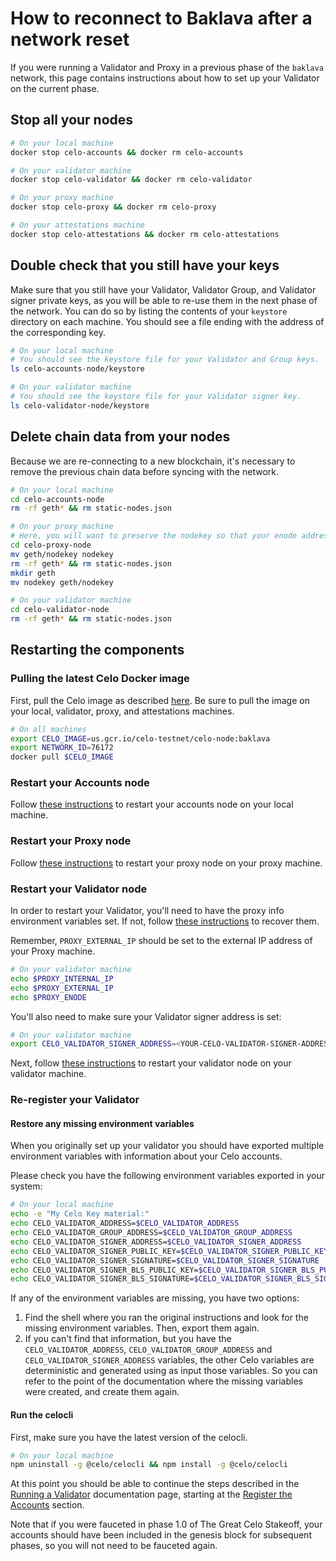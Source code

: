 # How to reconnect to Baklava after a network reset

If you were running a Validator and Proxy in a previous phase of the `baklava` network, this page contains instructions about how to set up your Validator on the current phase.

## Stop all your nodes

```bash
# On your local machine
docker stop celo-accounts && docker rm celo-accounts
```

```bash
# On your validator machine
docker stop celo-validator && docker rm celo-validator
```

```bash
# On your proxy machine
docker stop celo-proxy && docker rm celo-proxy
```

```bash
# On your attestations machine
docker stop celo-attestations && docker rm celo-attestations
```

## Double check that you still have your keys

Make sure that you still have your Validator, Validator Group, and Validator signer private keys, as you will be able to re-use them in the next phase of the network. You can do so by listing the contents of your `keystore` directory on each machine. You should see a file ending with the address of the corresponding key.

```bash
# On your local machine
# You should see the keystore file for your Validator and Group keys.
ls celo-accounts-node/keystore
```

```bash
# On your validator machine
# You should see the keystore file for your Validator signer key.
ls celo-validator-node/keystore
```

## Delete chain data from your nodes

Because we are re-connecting to a new blockchain, it's necessary to remove the previous chain data before syncing with the network.

```bash
# On your local machine
cd celo-accounts-node
rm -rf geth* && rm static-nodes.json
```

```bash
# On your proxy machine
# Here, you will want to preserve the nodekey so that your enode address doesn't change.
cd celo-proxy-node
mv geth/nodekey nodekey
rm -rf geth* && rm static-nodes.json
mkdir geth
mv nodekey geth/nodekey
```

```bash
# On your validator machine
cd celo-validator-node
rm -rf geth* && rm static-nodes.json
```

## Restarting the components

### Pulling the latest Celo Docker image

First, pull the Celo image as described [here](running-a-validator.md#pull-image). Be sure to pull the image on your local, validator, proxy, and attestations machines.

```bash
# On all machines
export CELO_IMAGE=us.gcr.io/celo-testnet/celo-node:baklava
export NETWORK_ID=76172
docker pull $CELO_IMAGE
```

### Restart your Accounts node

Follow [these instructions](running-a-validator.md#start-your-accounts-node) to restart your accounts node on your local machine.

### Restart your Proxy node

Follow [these instructions](running-a-validator.md#deploy-a-proxy) to restart your proxy node on your proxy machine.

### Restart your Validator node

In order to restart your Validator, you'll need to have the proxy info environment variables set. If not, follow [these instructions](running-a-validator.md#get-your-proxys-connection-info) to recover them.

Remember, `PROXY_EXTERNAL_IP` should be set to the external IP address of your Proxy machine.

```bash
# On your validator machine
echo $PROXY_INTERNAL_IP
echo $PROXY_EXTERNAL_IP
echo $PROXY_ENODE
```

You'll also need to make sure your Validator signer address is set:

```bash
# On your validator machine
export CELO_VALIDATOR_SIGNER_ADDRESS=<YOUR-CELO-VALIDATOR-SIGNER-ADDRESS>
```

Next, follow [these instructions](running-a-validator.md#connect-the-validator-to-the-proxy) to restart your validator node on your validator machine.

### Re-register your Validator

#### Restore any missing environment variables

When you originally set up your validator you should have exported multiple environment variables with information about your Celo accounts.

Please check you have the following environment variables exported in your system:

```bash
# On your local machine
echo -e "My Celo Key material:"
echo CELO_VALIDATOR_ADDRESS=$CELO_VALIDATOR_ADDRESS
echo CELO_VALIDATOR_GROUP_ADDRESS=$CELO_VALIDATOR_GROUP_ADDRESS
echo CELO_VALIDATOR_SIGNER_ADDRESS=$CELO_VALIDATOR_SIGNER_ADDRESS
echo CELO_VALIDATOR_SIGNER_PUBLIC_KEY=$CELO_VALIDATOR_SIGNER_PUBLIC_KEY
echo CELO_VALIDATOR_SIGNER_SIGNATURE=$CELO_VALIDATOR_SIGNER_SIGNATURE
echo CELO_VALIDATOR_SIGNER_BLS_PUBLIC_KEY=$CELO_VALIDATOR_SIGNER_BLS_PUBLIC_KEY
echo CELO_VALIDATOR_SIGNER_BLS_SIGNATURE=$CELO_VALIDATOR_SIGNER_BLS_SIGNATURE
```

If any of the environment variables are missing, you have two options:

1.  Find the shell where you ran the original instructions and look for the missing environment variables. Then, export them again.
2.  If you can't find that information, but you have the `CELO_VALIDATOR_ADDRESS`, `CELO_VALIDATOR_GROUP_ADDRESS` and `CELO_VALIDATOR_SIGNER_ADDRESS` variables, the other Celo variables are deterministic and generated using as input those variables. So you can refer to the point of the documentation where the missing variables were created, and create them again.

#### Run the celocli

First, make sure you have the latest version of the celocli.

```bash
# On your local machine
npm uninstall -g @celo/celocli && npm install -g @celo/celocli
```

At this point you should be able to continue the steps described in the [Running a Validator](running-a-validator.md) documentation page, starting at the [Register the Accounts](running-a-validator.md#register-the-accounts) section.

Note that if you were fauceted in phase 1.0 of The Great Celo Stakeoff, your accounts should have been included in the genesis block for subsequent phases, so you will not need to be fauceted again.
